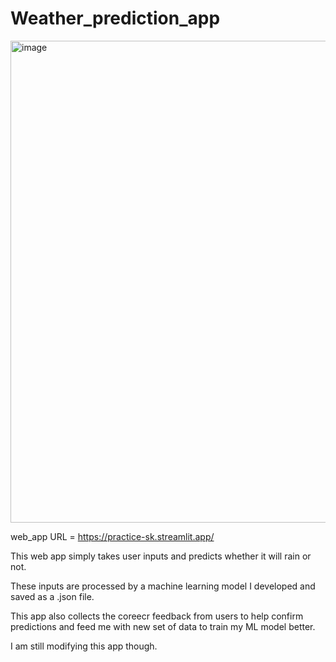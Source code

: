 # Weather_prediction_app
<img width="771" alt="image" src="https://github.com/Somkene2017/Weather_prediction_app/assets/26201999/02b7a747-ed81-417d-9ce1-7b63ac139777">

web_app URL = https://practice-sk.streamlit.app/

This web app simply takes user inputs and predicts whether it will rain or not.

These inputs are processed by a machine learning model I developed and saved as a .json file.

This app also collects the coreecr feedback from users to help confirm predictions and feed me with new set of data to train my ML model better.

I am still modifying this app though.
